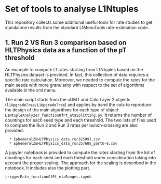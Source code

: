 # Set of tools to analyse L1Ntuples

This repository collects some additional useful tools for rate studies to get standalone results from the standard L1MenuTools rate-estimation code.

## 1. Run 2 VS Run 3 comparison based on HLTPhysics data as a function of the pT threshold
An example to compute L1 rates starting from L1Ntuples based on the HLTPhysics dataset is provided.
In fact, this collection of data requires a specific rate calculation. Moreover, we needed to compute the rates for the main seeds with more granularity with respect to the set of algorithms available in the xml menu.

The main script starts from the uGMT and Calo Layer 2 objects (`l1UpgradeTree/L1UpgradeTree`) and applies by hand the cuts to reproduce the design of the main algorithms for each type of object:
```L1NtupleAnalyzer_functionOfPt_etaSplitting.py```.
It returns the number of countings for each seed type and each threshold.
The two lists of files used to compare the Run 2 and Run 3 rates per bunch-crossing are also provided:
```
  * EphemeralZBHLTPhysics_data_run325097.csv
  * EphemeralZBHLTPhysics_data_run357688_part0-8.csv
```

A jupyter notebook is provided to compute the rates starting from the list of countings for each seed and each threshold under consideration taking into account the proper scaling.
The approach for the scaling is described in the notebook.
It includes also the plotting part.
```
triggerRate_functionOfPt_etaRanges.ipynb
```